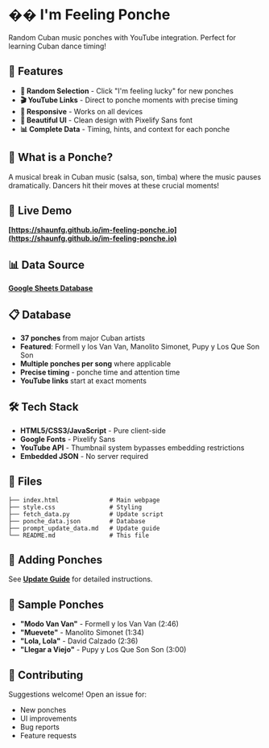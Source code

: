 # �� I'm Feeling Ponche

Random Cuban music ponches with YouTube integration. Perfect for learning Cuban dance timing!

## 🌟 Features

- **🎲 Random Selection** - Click "I'm feeling lucky" for new ponches
- **🎬 YouTube Links** - Direct to ponche moments with precise timing
- **📱 Responsive** - Works on all devices
- **🎨 Beautiful UI** - Clean design with Pixelify Sans font
- **📊 Complete Data** - Timing, hints, and context for each ponche

## 🎯 What is a Ponche?

A musical break in Cuban music (salsa, son, timba) where the music pauses dramatically. Dancers hit their moves at these crucial moments!

## 🚀 Live Demo

**[https://shaunfg.github.io/im-feeling-ponche.io](https://shaunfg.github.io/im-feeling-ponche.io)**

## 📊 Data Source

**[Google Sheets Database](https://docs.google.com/spreadsheets/d/16KsSO3aFWe80XplMn7k4pXi5tag0tUaQbjYFhsjGNO8/edit)**

## 📋 Database

- **37 ponches** from major Cuban artists
- **Featured**: Formell y los Van Van, Manolito Simonet, Pupy y Los Que Son Son
- **Multiple ponches per song** where applicable
- **Precise timing** - ponche time and attention time
- **YouTube links** start at exact moments

## 🛠️ Tech Stack

- **HTML5/CSS3/JavaScript** - Pure client-side
- **Google Fonts** - Pixelify Sans
- **YouTube API** - Thumbnail system bypasses embedding restrictions
- **Embedded JSON** - No server required

## 📁 Files

```
├── index.html              # Main webpage
├── style.css               # Styling
├── fetch_data.py           # Update script
├── ponche_data.json        # Database
├── prompt_update_data.md   # Update guide
└── README.md               # This file
```

## 🔄 Adding Ponches

See **[Update Guide](prompt_update_data.md)** for detailed instructions.

## 🎵 Sample Ponches

- **"Modo Van Van"** - Formell y los Van Van (2:46)
- **"Muevete"** - Manolito Simonet (1:34)
- **"Lola, Lola"** - David Calzado (2:36)
- **"Llegar a Viejo"** - Pupy y Los Que Son Son (3:00)

## 🤝 Contributing

Suggestions welcome! Open an issue for:
- New ponches
- UI improvements
- Bug reports
- Feature requests
